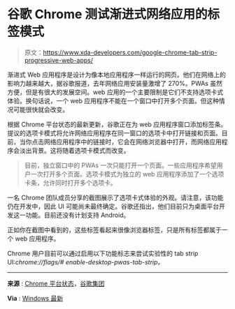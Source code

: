 # 谷歌 Chrome 测试渐进式网络应用的标签模式

> 原文：<https://www.xda-developers.com/google-chrome-tab-strip-progressive-web-apps/>

渐进式 Web 应用程序是设计为像本地应用程序一样运行的网页。他们在网络上的影响力越来越大，据谷歌报道，去年网络应用安装量激增了 270%。PWAs 虽然方便，但是有很大的发展空间。web 应用的一个主要限制是它们不支持选项卡式体验。换句话说，一个 web 应用程序不能在一个窗口中打开多个页面。但这种情况可能很快就会改变。

根据 Chrome 平台状态的最新更新，谷歌正在为 web 应用程序窗口添加标签条。提议的选项卡模式将允许网络应用程序在同一窗口的选项卡中打开链接和页面。目前，当你点击网络应用程序中的链接时，它会在网络浏览器中打开，而网络应用程序会淡出背景。这将随着选项卡模式而改变。

> 目前，独立窗口中的 PWAs 一次只能打开一个页面。一些应用程序希望用户一次打开多个页面。选项卡模式为独立的 web 应用程序添加了一个选项卡条，允许同时打开多个选项卡。

一名 Chrome 团队成员分享的截图展示了选项卡式体验的外观。请注意，该功能仍在开发中，因此 UI 可能尚未最终确定。谷歌还指出，他们目前只为桌面平台开发这一功能。目前还没有计划支持 Android。

正如你在截图中看到的，这些标签看起来很像浏览器标签，只是所有标签都属于一个 web 应用程序。

Chrome 用户目前可以通过启用以下功能标志来尝试实验性的 tab strip UI:*chrome://flags/# enable-desktop-pwas-tab-strip。*

* * *

**来源** : [Chrome 平台状态](https://chromestatus.com/feature/5128143454076928)，[谷歌集团](https://groups.google.com/a/chromium.org/g/blink-dev/c/IvfIkjvQYuY)

**Via** : [Windows 最新](https://www.windowslatest.com/2022/05/30/google-chrome-or-edge-web-apps-are-getting-tabbed-interface-on-windows-11-10/)